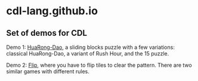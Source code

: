 # cdl-lang.github.io

## Set of demos for CDL

Demo 1: [HuaRong-Dao](huarongdao.html?remote=false), a sliding blocks puzzle with a few
variations: classical HuaRong-Dao, a variant of Rush Hour, and the 15 puzzle.

Demo 2: [Flip](invert.html?remote=false), where you have to flip tiles to clear the pattern.
There are two similar games with different rules.
